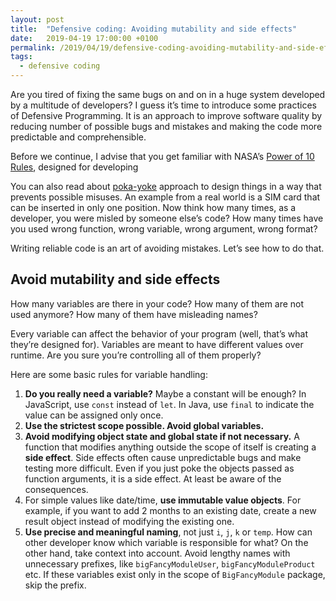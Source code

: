 ```yaml
---
layout: post
title:  "Defensive coding: Avoiding mutability and side effects"
date:   2019-04-19 17:00:00 +0100
permalink: /2019/04/19/defensive-coding-avoiding-mutability-and-side-effects/
tags:
  - defensive coding
---
```


Are you tired of fixing the same bugs on and on in a huge system developed by a multitude of developers? I guess it’s time to introduce some practices of Defensive Programming. It is an approach to improve software quality by reducing number of possible bugs and mistakes and making the code more predictable and comprehensible.

Before we continue, I advise that you get familiar with NASA’s [Power of 10 Rules](http://spinroot.com/gerard/pdf/P10.pdf), designed for developing

You can also read about [poka-yoke](https://en.wikipedia.org/wiki/Poka-yoke) approach to design things in a way that prevents possible misuses. An example from a real world is a SIM card that can be inserted in only one position. Now think how many times, as a developer, you were misled by someone else’s code? How many times have you used wrong function, wrong variable, wrong argument, wrong format?

Writing reliable code is an art of avoiding mistakes. Let’s see how to do that.

## Avoid mutability and side effects

How many variables are there in your code? How many of them are not used anymore? How many of them have misleading names?

Every variable can affect the behavior of your program (well, that’s what they’re designed for). Variables are meant to have different values over runtime. Are you sure you’re controlling all of them properly?

Here are some basic rules for variable handling:

1. **Do you really need a variable?** Maybe a constant will be enough? In JavaScript, use `const` instead of `let`. In Java, use `final` to indicate the value can be assigned only once.
2. **Use the strictest scope possible. Avoid global variables.**
3. **Avoid modifying object state and global state if not necessary.** A function that modifies anything outside the scope of itself is creating a **side effect**. Side effects often cause unpredictable bugs and make testing more difficult. Even if you just poke the objects passed as function arguments, it is a side effect. At least be aware of the consequences.
4. For simple values like date/time, **use immutable value objects**. For example, if you want to add 2 months to an existing date, create a new result object instead of modifying the existing one.
5. **Use precise and meaningful naming**, not just `i`, `j`, `k` or `temp`. How can other developer know which variable is responsible for what? On the other hand, take context into account. Avoid lengthy names with unnecessary prefixes, like `bigFancyModuleUser`, `bigFancyModuleProduct` etc. If these variables exist only in the scope of `BigFancyModule` package, skip the prefix.
